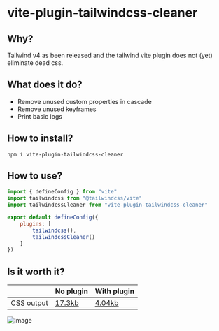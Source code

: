 # vite-plugin-tailwindcss-cleaner

## Why?
Tailwind v4 as been released and the tailwind vite plugin does not (yet) eliminate dead css.

## What does it do?
- Remove unused custom properties in cascade
- Remove unused keyframes
- Print basic logs

## How to install?
```
npm i vite-plugin-tailwindcss-cleaner
```

## How to use?
```js
import { defineConfig } from "vite"
import tailwindcss from "@tailwindcss/vite"
import tailwindcssCleaner from "vite-plugin-tailwindcss-cleaner"

export default defineConfig({
	plugins: [
		tailwindcss(),
		tailwindcssCleaner()
	]
})
```

## Is it worth it?
|            | No plugin | With plugin |     
|------------|-----------|--------|
| CSS output | [17.3kb](https://github.com/madmoizo/vite-plugin-tailwindcss-cleaner/blob/main/build-no-plugin/assets/index-Dw0kXIKz.css) | [4.04kb](https://github.com/madmoizo/vite-plugin-tailwindcss-cleaner/blob/main/build-with-plugin/assets/index-Dw0kXIKz.css) |

![image](https://github.com/user-attachments/assets/95dbf5a2-49b5-4501-a99d-9a08fa69325a)
